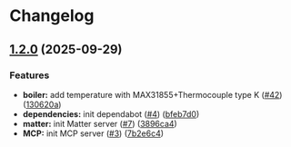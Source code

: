 # Changelog

## [1.2.0](https://github.com/moifort/orb/compare/v1.1.0...v1.2.0) (2025-09-29)


### Features

* **boiler:** add temperature  with MAX31855+Thermocouple type K ([#42](https://github.com/moifort/orb/issues/42)) ([130620a](https://github.com/moifort/orb/commit/130620a26d3dc4706bb2771c314b0e893a6e0d8d))
* **dependencies:** init dependabot ([#4](https://github.com/moifort/orb/issues/4)) ([bfeb7d0](https://github.com/moifort/orb/commit/bfeb7d007d664844000ec7ed20a637881a9e395c))
* **matter:** init Matter server ([#7](https://github.com/moifort/orb/issues/7)) ([3896ca4](https://github.com/moifort/orb/commit/3896ca48dfe3fe7b44e1bf8500c1844f94eb6f20))
* **MCP:** init MCP server ([#3](https://github.com/moifort/orb/issues/3)) ([7b2e6c4](https://github.com/moifort/orb/commit/7b2e6c446b809faf16a42db9e828ab664af6a598))
